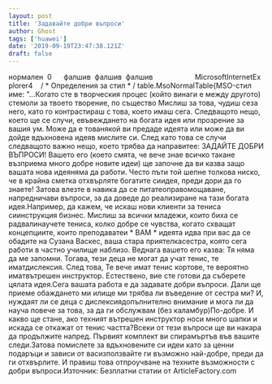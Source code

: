 ```yaml
---
layout: post
title: 'Задавайте добри въпроси'
author: Ghost
tags: ['huawei']
date: '2019-09-19T23:47:38.121Z'
draft: false
---
```


нормален  0      фалшив  фалшив  фалшив                     MicrosoftInternetExplorer4    / * Определения за стил * / table.MsoNormalTable{MSO-стил име: "...Когато сте в творческия процес (който винаги е между другото) стемоли за твоето творение, по същество Мислиш за това, чудиш сеза него, като го контрастираш с това, което имаш сега. Следващото нещо, което ще се случи, евъвеждането на богата идея или прозрение за вашия ум. Може да е тованякой ви предаде идеята или може да ви дойде вдъхновена идеяв мислите си. След като това се случи следващото важно нещо, което трябва да направитее: ЗАДАЙТЕ ДОБРИ ВЪПРОСИ! Вашето его (което смята, че вече знае всичко такане възприема много добре новите идеи) ще започне да ви казва защо вашата нова идеяняма да работи. Често пъти той шепне толкова ниско, че в крайна сметка отхвърляте богатите сиидея, преди дори да го знаете! Затова влезте в навика да се питатеоправомощаване, напредничави въпроси, за да доведе до реализиране на тази богата идея.Например, да кажем, че искаш нови клиенти за тениса сиинструкция бизнес. Мислиш за всички младежи, които биха се радвалинаучете тениса, колко добре се чувства, когато схващат концепциите, които преподаватеи * BAM * идеята идва при вас да се обадите на Сузана Васкес, ваша стара приятелкасестра, която сега работи в частно училище наблизо. Веднага вашето его казва: Тя няма да ме запомни. Тогава, тези деца не могат да учат тенис, те иматдислексия. След това, Те вече имат тенис кортове, те вероятно иматвътрешен инструктор. Естествено, вие сте готови да съберете цялата идея.Сега вашата работа е да задавате добри въпроси. Дали ще приеме обаждането ми илище ми трябва ли въведение от сестра ми? И, нуждаят ли се деца с дислексиядопълнително внимание и мога ли да науча повече за това, за да ги обслужвам (без каламбур)По-добре. И какво ще стане, ако техният вътрешен инструктор носи много шапки и искада се откажат от тенис частта?Всеки от тези въпроси ще ви накара да продължите напред. Първият комплект ви спирамъртъв във вашите следи.Затова помислете за вдъхновените си идеи като за ценни подаръци и зависи от васизползвайте ги възможно най-добре, преди да ги отхвърлите. И правиш това отпроучване на техните възможности с добри въпроси.Източник: Безплатни статии от ArticleFactory.com
